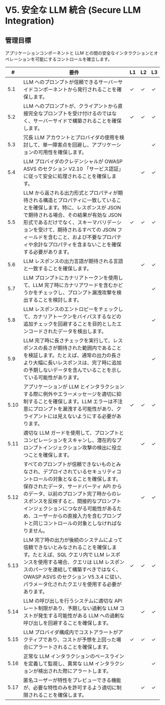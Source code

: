# V5. 安全な LLM 統合 (Secure LLM Integration)

## 管理目標
アプリケーションコンポーネントと LLM との間の安全なインタラクションとオペレーションを可能にするコントロールを確立します。

| # | 要件       | L1 | L2 | L3 |
| - | ---------- | -- | -- | -- |
| 5.1 | LLM へのプロンプトが信頼できるサーバーサイドコンポーネントから発行されることを確保します。 | ✓ | ✓ | ✓ |
| 5.2 | LLM へのプロンプトが、クライアントから直接完全なプロンプトを受け付けるのではなく、サーバーサイドで構築されることを確保します。 | ✓ | ✓ | ✓ |
| 5.3 | 冗長 LLM アカウントとプロバイダの使用を検討して、単一障害点を回避し、アプリケーションの可用性を確保します。 |      |      | ✓ |
| 5.4 | LLM プロバイダのクレデンシャルが OWASP ASVS のセクション V2.10 「サービス認証」に従って安全に処理されることを確保します。 |      | ✓ | ✓ |
| 5.5 | LLM から返される出力形式とプロパティが期待される構造とプロパティに一致していることを確保します。特に、レスポンスが JSON で期待される場合、その結果が有効な JSON 形式であるだけでなく、スキーマバリデーションを受けて、期待されるすべての JSON フィールドを含むこと、および不要なプロパティや余計なプロパティを含まないことを確保する必要があります。 | ✓ | ✓ | ✓ |
| 5.6 | LLM レスポンスの出力言語が期待される言語と一致することを確保します。 |      | ✓ | ✓ |
| 5.7 | LLM プロンプトにカナリアトークンを使用して、LLM 完了時にカナリアワードを含むかどうかをチェックし、プロンプト漏洩攻撃を検出することを検討します。 |      |      | ✓ |
| 5.8 | LLM レスポンスのエントロピーをチェックして、カナリアトークンをバイパスするなどの追加チェックを回避することを目的としたエンコードされたデータを検出します。 |      |      | ✓ |
| 5.9 | LLM 完了時に長さチェックを実行して、レスポンスの長さが期待された範囲内であることを検証します。たとえば、通常の出力の長さより大幅に長いレスポンスは、完了時に追加の予期しないデータを含んでいることを示している可能性があります。 |      |      | ✓ |
| 5.10 | アプリケーションが LLM とインタラクションする際に例外やエラーメッセージを適切に抑制することを確保します。LLM エラーは不注意にプロンプトを漏洩する可能性があり、クライアントには見えないようにする必要があります。 | ✓ | ✓ | ✓ |
| 5.11 | 適切な LLM ガードを使用して、プロンプトとコンピレーションをスキャンし、潜在的なプロンプトインジェクション攻撃の検出に役立つことを確保します。 |      | ✓ | ✓ |
| 5.12 | すべてのプロンプトが信頼できないものとみなされ、デプロイされているセキュリティコントロールの対象となることを確保します。保存されたデータ、サードパーティ API からのデータ、以前のプロンプト完了時からのレスポンスを反映すると、間接的なプロンプトインジェクションにつながる可能性があるため、ユーザーからの直接入力を含むプロンプトと同じコントロールの対象としなければなりません。 |      | ✓ | ✓ |
| 5.13 | LLM 完了時の出力が後続のシステムによって信頼できないとみなされることを確保します。たとえば、SQL クエリ内で LLM レスポンスを使用する場合、クエリは LLM レスポンスのパーツを連結して構築すべきではなく、OWASP ASVS のセクション V5.3.4 に従い、パラメータ化されたクエリを使用する必要があります。 | ✓ | ✓ | ✓ |
| 5.14 | LLM の呼び出しを行うシステムに適切な API レート制限があり、予期しない過剰な LLM コストが発生する可能性がある LLM への過剰な呼び出しを回避することを確保します。 |      | ✓ | ✓ |
| 5.15 | LLM プロバイダ構成内でコストアラートがアクティブであり、コストが予想を上回った場合にアラートされることを確保します。 | ✓ | ✓ | ✓ |
| 5.16 | 正常な LLM インタラクションのベースラインを定義して監視し、異常な LLM インタラクションが検出された際にアラートします。 |      |      | ✓ |
| 5.17 | 匿名ユーザーが特性をプレビューできる機能が、必要な特性のみを許可するよう適切に制限されることを確保します。 |      | ✓ | ✓ |
